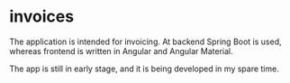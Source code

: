 # invoices
The application is intended for invoicing. At backend Spring Boot is used, whereas frontend is written in Angular and Angular Material.

The app is still in early stage, and it is being developed in my spare time.
